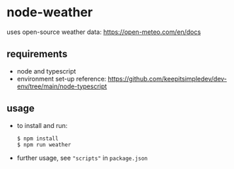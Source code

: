 # node-weather
uses open-source weather data: https://open-meteo.com/en/docs

## requirements
* node and typescript
* environment set-up reference: https://github.com/keepitsimpledev/dev-env/tree/main/node-typescript

## usage
* to install and run:
  ```
  $ npm install
  $ npm run weather
  ```
* further usage, see `"scripts"` in `package.json`
